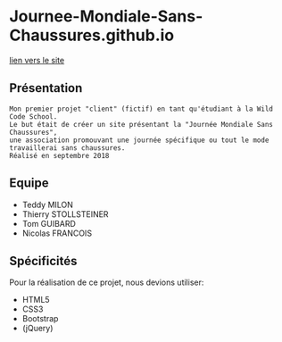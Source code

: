 # Journee-Mondiale-Sans-Chaussures.github.io
[lien vers le site](https://milonte.github.io/Journee-Mondiale-Sans-Chaussures.github.io/)

## Présentation
```
Mon premier projet "client" (fictif) en tant qu'étudiant à la Wild Code School.
Le but était de créer un site présentant la "Journée Mondiale Sans Chaussures",
une association promouvant une journée spécifique ou tout le mode travaillerai sans chaussures.
Réalisé en septembre 2018
```
## Equipe
- Teddy MILON
- Thierry STOLLSTEINER
- Tom  GUIBARD
- Nicolas FRANCOIS

## Spécificités
Pour la réalisation de ce projet, nous devions utiliser:
- HTML5
- CSS3
- Bootstrap
- (jQuery)
